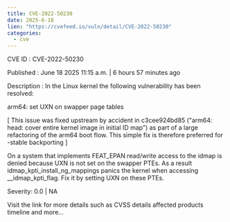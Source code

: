 ```yaml
---
title: CVE-2022-50230
date: 2025-6-18
lien: "https://cvefeed.io/vuln/detail/CVE-2022-50230"
categories:
  - cve
---
```


CVE ID : CVE-2022-50230

Published :  June 18
2025
11:15 a.m. | 6 hours
57 minutes ago

Description : In the Linux kernel
the following vulnerability has been resolved:

arm64: set UXN on swapper page tables

[ This issue was fixed upstream by accident in c3cee924bd85 ("arm64:
  head: cover entire kernel image in initial ID map") as part of a
  large refactoring of the arm64 boot flow. This simple fix is therefore
  preferred for -stable backporting ]

On a system that implements FEAT_EPAN
read/write access to the idmap
is denied because UXN is not set on the swapper PTEs. As a result
idmap_kpti_install_ng_mappings panics the kernel when accessing
__idmap_kpti_flag. Fix it by setting UXN on these PTEs.

Severity: 0.0 | NA

Visit the link for more details
such as CVSS details
affected products
timeline
and more...
